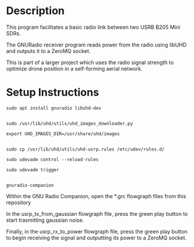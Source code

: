 # Description

This program facilitates a basic radio link between two USRB B205 Mini SDRs.

The GNURadio receiver program reads power from the radio using libUHD and outputs it to a ZeroMQ socket.

This is part of a larger project which uses the radio signal strength to optimize drone position in a self-forming aerial network.



# Setup Instructions

```
sudo apt install gnuradio libuhd-dev


sudo /usr/lib/uhd/utils/uhd_images_downloader.py

export UHD_IMAGES_DIR=/usr/share/uhd/images


sudo cp /usr/lib/uhd/utils/uhd-usrp.rules /etc/udev/rules.d/

sudo udevadm control --reload-rules

sudo udevadm trigger


gnuradio-companion
```

Within the GNU Radio Companion, open the *.grc flowgraph files from this repository

In the usrp_tx_from_gaussian flowgraph file, press the green play button to start trasmitting gaussian noise.

Finally, in the usrp_rx_to_power flowgraph file, press the green play button to begin receiving the signal and outputting its power to a ZeroMQ socket.
